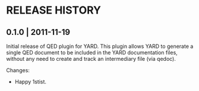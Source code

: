 # RELEASE HISTORY

## 0.1.0 | 2011-11-19

Initial release of QED plugin for YARD. This plugin
allows YARD to generate a single QED document to be
included in the YARD documentation files, without any
need to create and track an intermediary file (via qedoc).

Changes:

* Happy 1stist.

